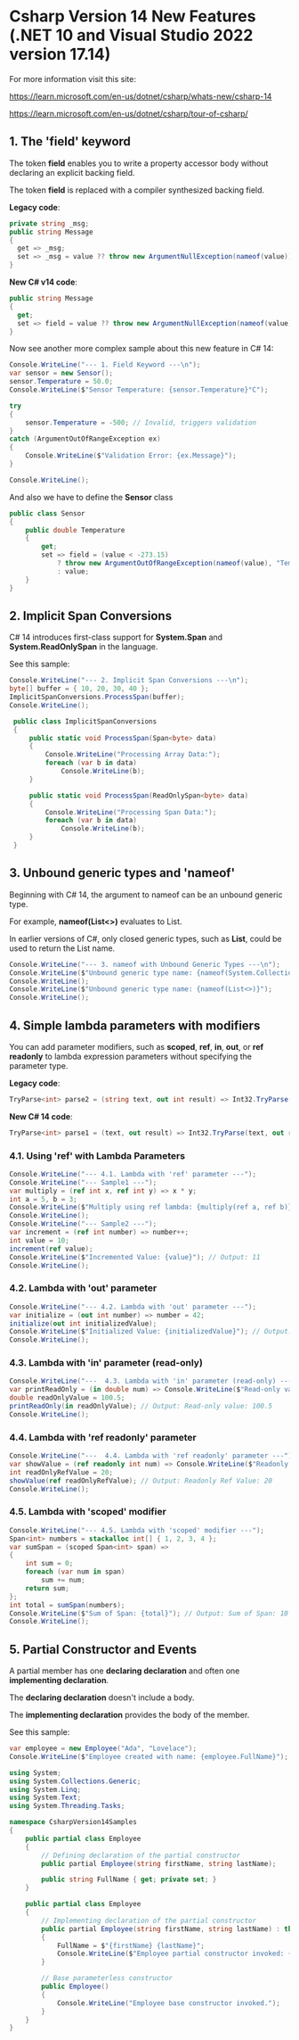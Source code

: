 # Csharp Version 14 New Features (.NET 10 and Visual Studio 2022 version 17.14)

For more information visit this site:

https://learn.microsoft.com/en-us/dotnet/csharp/whats-new/csharp-14

https://learn.microsoft.com/en-us/dotnet/csharp/tour-of-csharp/

## 1. The 'field' keyword

The token **field** enables you to write a property accessor body without declaring an explicit backing field.

The token **field** is replaced with a compiler synthesized backing field.

**Legacy code**:

```csharp
private string _msg;
public string Message
{
  get => _msg;
  set => _msg = value ?? throw new ArgumentNullException(nameof(value));
}
```

**New C# v14 code**:

```csharp
public string Message
{
  get;
  set => field = value ?? throw new ArgumentNullException(nameof(value));
}
```

Now see another more complex sample about this new feature in C# 14:

```csharp
Console.WriteLine("--- 1. Field Keyword ---\n");
var sensor = new Sensor();
sensor.Temperature = 50.0;
Console.WriteLine($"Sensor Temperature: {sensor.Temperature}°C");

try
{
    sensor.Temperature = -500; // Invalid, triggers validation
}
catch (ArgumentOutOfRangeException ex)
{
    Console.WriteLine($"Validation Error: {ex.Message}");
}

Console.WriteLine();
```

And also we have to define the **Sensor** class

```csharp
public class Sensor
{
    public double Temperature
    {
        get;
        set => field = (value < -273.15)
            ? throw new ArgumentOutOfRangeException(nameof(value), "Temperature cannot be below absolute zero.")
            : value;
    }
}
```

## 2. Implicit Span Conversions

C# 14 introduces first-class support for **System.Span<T>** and **System.ReadOnlySpan<T>** in the language. 

See this sample:

```csharp
Console.WriteLine("--- 2. Implicit Span Conversions ---\n");
byte[] buffer = { 10, 20, 30, 40 };
ImplicitSpanConversions.ProcessSpan(buffer);
Console.WriteLine();
```

```csharp
 public class ImplicitSpanConversions
 {
     public static void ProcessSpan(Span<byte> data)
     {
         Console.WriteLine("Processing Array Data:");
         foreach (var b in data)
             Console.WriteLine(b);
     }

     public static void ProcessSpan(ReadOnlySpan<byte> data)
     {
         Console.WriteLine("Processing Span Data:");
         foreach (var b in data)
             Console.WriteLine(b);
     }
 }
```

## 3. Unbound generic types and 'nameof'

Beginning with C# 14, the argument to nameof can be an unbound generic type.

For example, **nameof(List<>)** evaluates to List. 

In earlier versions of C#, only closed generic types, such as **List<int>**, could be used to return the List name.

```csharp
Console.WriteLine("--- 3. nameof with Unbound Generic Types ---\n");
Console.WriteLine($"Unbound generic type name: {nameof(System.Collections.Generic.Dictionary<,>)}");
Console.WriteLine();
Console.WriteLine($"Unbound generic type name: {nameof(List<>)}");
Console.WriteLine();
```

## 4. Simple lambda parameters with modifiers

You can add parameter modifiers, such as **scoped**, **ref**, **in**, **out**, or **ref readonly** to lambda expression parameters without specifying the parameter type.

**Legacy code**:

```csharp
TryParse<int> parse2 = (string text, out int result) => Int32.TryParse(text, out result);
```

**New C# 14 code**:

```csharp
TryParse<int> parse1 = (text, out result) => Int32.TryParse(text, out result);
```

### 4.1. Using 'ref' with Lambda Parameters

```csharp
Console.WriteLine("--- 4.1. Lambda with 'ref' parameter ---");
Console.WriteLine("--- Sample1 ---");
var multiply = (ref int x, ref int y) => x * y;
int a = 5, b = 3;
Console.WriteLine($"Multiply using ref lambda: {multiply(ref a, ref b)}");
Console.WriteLine();
Console.WriteLine("--- Sample2 ---");
var increment = (ref int number) => number++;
int value = 10;
increment(ref value);
Console.WriteLine($"Incremented Value: {value}"); // Output: 11
Console.WriteLine();
```
### 4.2. Lambda with 'out' parameter

```csharp
Console.WriteLine("--- 4.2. Lambda with 'out' parameter ---");
var initialize = (out int number) => number = 42;
initialize(out int initializedValue);
Console.WriteLine($"Initialized Value: {initializedValue}"); // Output: 42
Console.WriteLine();
```

### 4.3. Lambda with 'in' parameter (read-only)

```csharp
Console.WriteLine("---  4.3. Lambda with 'in' parameter (read-only) ---");
var printReadOnly = (in double num) => Console.WriteLine($"Read-only value: {num}");
double readOnlyValue = 100.5;
printReadOnly(in readOnlyValue); // Output: Read-only value: 100.5
Console.WriteLine();
```

### 4.4. Lambda with 'ref readonly' parameter

```csharp
Console.WriteLine("---  4.4. Lambda with 'ref readonly' parameter ---");
var showValue = (ref readonly int num) => Console.WriteLine($"Readonly Ref Value: {num}");
int readOnlyRefValue = 20;
showValue(ref readOnlyRefValue); // Output: Readonly Ref Value: 20
Console.WriteLine();
```

### 4.5. Lambda with 'scoped' modifier

```csharp
Console.WriteLine("--- 4.5. Lambda with 'scoped' modifier ---");
Span<int> numbers = stackalloc int[] { 1, 2, 3, 4 };
var sumSpan = (scoped Span<int> span) =>
{
    int sum = 0;
    foreach (var num in span)
        sum += num;
    return sum;
};
int total = sumSpan(numbers);
Console.WriteLine($"Sum of Span: {total}"); // Output: Sum of Span: 10
Console.WriteLine();
```

## 5. Partial Constructor and Events

A partial member has one **declaring declaration** and often one **implementing declaration**.

The **declaring declaration** doesn't include a body.

The **implementing declaration** provides the body of the member.

See this sample:

```csharp
var employee = new Employee("Ada", "Lovelace");
Console.WriteLine($"Employee created with name: {employee.FullName}");
```

```csharp
using System;
using System.Collections.Generic;
using System.Linq;
using System.Text;
using System.Threading.Tasks;

namespace CsharpVersion14Samples
{
    public partial class Employee
    {
        // Defining declaration of the partial constructor
        public partial Employee(string firstName, string lastName);

        public string FullName { get; private set; }
    }

    public partial class Employee
    {
        // Implementing declaration of the partial constructor
        public partial Employee(string firstName, string lastName) : this() // Constructor initializer goes here
        {
            FullName = $"{firstName} {lastName}";
            Console.WriteLine($"Employee partial constructor invoked: {FullName}");
        }

        // Base parameterless constructor
        public Employee()
        {
            Console.WriteLine("Employee base constructor invoked.");
        }
    }
}
```
